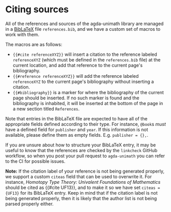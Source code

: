 # Citing sources

All of the references and sources of the agda-unimath library are managed in a
[BibLaTeX](https://www.ctan.org/pkg/biblatex) file `references.bib`, and we have
a custom set of macros to work with them.

The macros are as follows:

<!--
We have inserted an invisible whitespace character between the first and second
opening curly braces in the below examples to block the citation preprocessor
from detecting them as macros.
-->

- `{­{#cite referenceXYZ}}` will insert a citation to the reference labeled
  `referenceXYZ` (which must be defined in the `references.bib` file) at the
  current location, and add that reference to the current page's bibliography.
- `{­{#reference referenceXYZ}}` will add the reference labeled `referenceXYZ`
  to the current page's bibliography without inserting a citation.
- `{­{#bibliography}}` is a marker for where the bibliography of the current
  page should be inserted. If no such marker is found and the bibliography is
  inhabited, it will be inserted at the bottom of the page in a new section
  titled `References`.

Note that entries in the BibLaTeX file are expected to have all of the
appropriate fields defined according to their type. For instance, `@book`s
_must_ have a defined field for `publisher` and `year`. If this information is
not available, please define them as empty fields. E.g. `publisher = {},`.

If you are unsure about how to structure your BibLaTeX entry, it may be useful
to know that the references are checked by the `linkcheck` GitHub workflow, so
when you post your pull request to `agda-unimath` you can refer to the CI for
possible issues.

**Note:** If the citation label of your reference is not being generated
properly, we support a custom `citeas` field that can be used to overwrite it.
For instance, _Homotopy Type Theory: Univalent Foundations of Mathematics_
should be cited as {{#cite UF13}}, and to make it so we have set
`citeas = {UF13}` for its BibLaTeX entry. Keep in mind that if the citation
label is not being generated properly, then it is likely that the author list is
not being parsed properly either.
